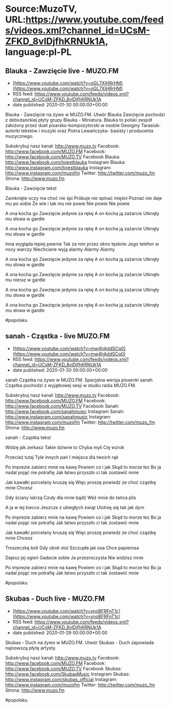 # Source:MuzoTV, URL:https://www.youtube.com/feeds/videos.xml?channel_id=UCsM-ZFKD_8vlDjfhKRNUk1A, language:pl-PL

## Blauka - Zawzięcie live - MUZO.FM
 - [https://www.youtube.com/watch?v=oGL7XiHRrHM](https://www.youtube.com/watch?v=oGL7XiHRrHM)
 - RSS feed: https://www.youtube.com/feeds/videos.xml?channel_id=UCsM-ZFKD_8vlDjfhKRNUk1A
 - date published: 2020-01-30 00:00:00+00:00

Blauka - Zawzięcie na żywo w MUZO.FM. Utwór Blauka Zawzięcie pochodzi z debiutanckiej płyty grupy Blauka - Miniatura. Blauka to polski zespół założony przez duet pisarsko-kompozytorski w osobie Georginy Tarasiuk- autorki tekstów i muzyki oraz Piotra Lewańczyka- basisty i producenta muzycznego.

Subskrybuj nasz kanał: http://www.muzo.tv
Facebook: http://www.facebook.com/MUZO.FM
Facebook: http://www.facebook.com/MUZO.TV
Facebook Blauka: http://www.facebook.com/tojestblauka
Instagram Blauka: http://www.instagram.com/tojestblauka
Instagram: http://www.instagram.com/muzofm
Twitter: http://twitter.com/muzo_fm
Strona: http://www.muzo.fm

Blauka - Zawzięcie tekst

Zamknięte oczy ma choć nie śpi
Próbuje nie spinać mięśni
Poznać nie daje mu po sobie 
Że wie i tak mu nie powie
Nie powie
Nie powie

A ona kocha go 
Zawzięcie jedynie za rękę
A on kocha ją zażarcie
Utknęły mu słowa w gardle

A ona kocha go 
Zawzięcie jedynie za rękę
A on kocha ją zażarcie
Utknęły mu słowa w gardle 

Inna wygląda lepiej pewnie
Tak za nim przez okno tęsknie
Jego telefon w nocy warczy 
Niechciane wyją alarmy 
Alarmy
Alarmy 

A ona kocha go 
Zawzięcie jedynie za rękę
A on kocha ją zażarcie
Utknęły mu słowa w gardle

A ona kocha go 
Zawzięcie jedynie za rękę
A on kocha ją zażarcie
Utknęło mu nieraz w gardle

A ona kocha go 
Zawzięcie jedynie za rękę
A on kocha ją zażarcie
Utknęły mu słowa w gardle

A ona kocha go 
Zawzięcie jedynie za rękę
A on kocha ją zażarcie
Utknęły mu słowa w gardle 

#popolsku

## sanah - Cząstka - live MUZO.FM
 - [https://www.youtube.com/watch?v=mw4hAddSCq0](https://www.youtube.com/watch?v=mw4hAddSCq0)
 - RSS feed: https://www.youtube.com/feeds/videos.xml?channel_id=UCsM-ZFKD_8vlDjfhKRNUk1A
 - date published: 2020-01-30 00:00:00+00:00

sanah Cząstka na żywo w MUZO.FM. Specjalna wersja piosenki sanah Cząstka pochodzi z wyjątkowej sesji w studiu radia MUZO.FM. 

Subskrybuj nasz kanał: http://www.muzo.tv
Facebook: http://www.facebook.com/MUZO.FM
Facebook: http://www.facebook.com/MUZO.TV
Facebook Sanah: http://www.facebook.com/sanahmusic
Instagram Sanah: http://www.instagram.com/sanahmusic
Instagram: http://www.instagram.com/muzofm
Twitter: http://twitter.com/muzo_fm
Strona: http://www.muzo.fm


sanah - Cząstka tekst 

Widzę jak zerkasz
Takie dziwne to
Chyba myli Cię wzrok 

Przecież tutaj
Tyle innych pań 
I miejsca dla twoich rąk 
 
Po imprezie zabierz mnie na kawę
Powiem co i jak
Skąd to morze łez
Bo ja nadal pojąć nie potrafię 
Jak łatwo przyszło ci tak zostawić mnie

Jak kawałki porcelany kruszę się
Więc proszę powiedz ze choć cząstkę mnie
Chcesz

Gdy ściany iskrzą 
Czuły dla mnie bądź
Weź mnie do tańca plis

A ja w tej kiecce
Jeszcze z ubiegłych świąt 
Ulotnię się tak jak dym
 
Po imprezie zabierz mnie na kawę
Powiem co i jak
Skąd to morze łez
Bo ja nadal pojąć nie potrafię 
Jak łatwo przyszło ci tak zostawić mnie

Jak kawałki porcelany kruszę się
Więc proszę powiedz ze choć cząstkę mnie
Chcesz

Troszeczkę boli
Gdy obok stoi
Szczupła jak osa
Chce papierosa

Dajesz jej ogień
Gadacie sobie
Ja przezroczysta 
Nie widzisz mnie 

Po imprezie zabierz mnie na kawę
Powiem co i jak
Skąd to morze łez
Bo ja nadal pojąć nie potrafię 
Jak łatwo przyszło ci tak zostawić mnie 

#popolsku

## Skubas - Duch live - MUZO.FM
 - [https://www.youtube.com/watch?v=xnoBFRFnT1c](https://www.youtube.com/watch?v=xnoBFRFnT1c)
 - RSS feed: https://www.youtube.com/feeds/videos.xml?channel_id=UCsM-ZFKD_8vlDjfhKRNUk1A
 - date published: 2020-01-29 00:00:00+00:00

Skubas - Duch na żywo w MUZO.FM. Utwór Skubas - Duch zapowiada najnowszą płytę artysty. 

Subskrybuj nasz kanał: http://www.muzo.tv
Facebook: http://www.facebook.com/MUZO.FM
Facebook: http://www.facebook.com/MUZO.TV
Facebook Skubas: http://www.facebook.com/SkubasMusic
Instagram Skubas: http://www.instagram.com/skubas_official
Instagram: http://www.instagram.com/muzofm
Twitter: http://twitter.com/muzo_fm
Strona: http://www.muzo.fm 

#popolsku

